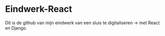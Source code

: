 # Eindwerk-React

Dit is de github van mijn eindwerk van een sluis te digitaliseren -> met React en Django.
